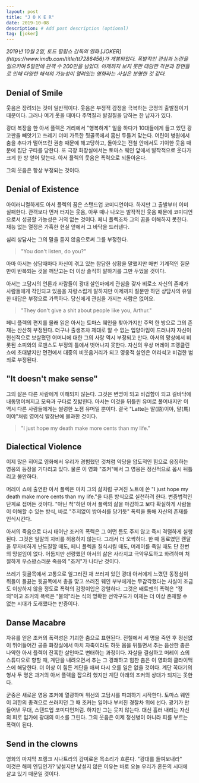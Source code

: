 ```yaml
---
layout: post
title: "J O K E R"
date: 2019-10-08
description: # Add post description (optional)
tag: [joker]
---
```


<i>
2019년 10월 2일, 토드 필립스 감독의 영화 [JOKER](https://www.imdb.com/title/tt7286456)가 개봉되었다. 폭발적인 관심과 논란을 일으키며 5일만에 관객 수 200만을 넘었다. 
이제까지 보지 못한 대담한 각본과 장면들로 인해 다양한 해석의 가능성이 열려있는 영화라는 사실은 분명한 것 같다.
</i>

## Denial of Smile

웃음은 장려되는 것이 일반적이다. 웃음은 부정적 감정을 극복하는 긍정의 출발점이기 때문이다. 그러나 여기 웃을 때마다 주먹질과 발길질을 당하는 한 남자가 있다.

광대 복장을 한 아서 플렉은 거리에서 "행복하게" 일을 하다가 10대들에게 들고 있던 광고판을 빼앗기고 쓰레기 더미 가득한 뒷골목에서 흠씬 두들겨 맞는다. 어린이 병원에서 춤을 추다가 떨어뜨린 권총 때문에 해고당하고, 돌아오는 전철 안에서도 기이한 웃음 때문에 집단 구타를 당한다. 또 극장 화장실에서는 토마스 웨인 앞에서 발작적으로 웃다가 크게 한 방 얻어 맞는다.
아서 플렉의 웃음은 폭력으로 되돌아온다. 

그의 웃음은 항상 부정되는 것이다.

## Denial of Existence

아이러니컬하게도 아서 플렉의 꿈은 스탠드업 코미디언이다. 하지만 그 출발부터 이미 실패한다. 관객보다 먼저 터지는 웃음, 아무 때나 나오는 발작적인 웃음 때문에 코미디언으로서 성공할 가능성은 거의 없는 것이다. 페니 플렉조차 그의 꿈을 이해하지 못한다. 재능 없는 열정은 가혹한 현실 앞에서 그 바닥을 드러낸다.

심리 상담사는 그의 말을 듣지 않음으로써 그를 부정한다. 

>"You don't listen, do you?" 

아마 아서는 상담때마다 자신이 겪고 있는 참담한 상황을 말했지만 매번 기계적인 질문만이 
반복되는 것을 깨닫고는 더 이상 솔직히 말하기를 그만 두었을 것이다. 

아서는 고담시의 언론과 사람들이 광대 살인마에게 관심을 갖자 비로소 자신의 존재가 사람들에게 각인되고 있음을 자랑스럽게 말하지만 
이제까지 질문만 하던 상담사의 유일한 대답은 부정으로 가득하다. 당신에게 관심을 가지는 사람은 없어요. 

>"They don't give a shit about people like you, Arthur."

페니 플렉의 편지를 몰래 읽은 아서는 토마스 웨인을 찾아가지만 주먹 한 방으로 그의 존재는 산산히 부정된다. 더구나 출생조차 제대로 알 수 없는 입양아임이 드러나자 자신이 헌신적으로 보살폈던 어머니에 대한 그의 사랑 역시 부정되고 만다.
아서의 망상에서 비롯된 소피와의 로맨스도 부정의 틀에서 벗어나지 못한다. 자신의 우상 머레이 프랭클린 쇼에 초대받지만 면전에서 대중의 비웃음거리가 되고 영웅적 살인은 어리석고 비겁한 범죄로 부정된다.

## "It doesn't make sense"

그의 삶은 다른 사람에게 이해되지 않는다. 그것은 변명이 되고 비겁함이 되고 길바닥에 내동댕이쳐지고 모욕과 구타로 짓밟힌다. 아서는 이것을 뒤틀린 유머로 풀어내지만 
이 역시 다른 사람들에게는 썰렁한 노잼 유머일 뿐이다. 결국 "Latte는 말(語)이야, 말(馬)이야"처럼 영어식 말장난에 블과한 것이다.

> "I just hope my death make more cents than my life." 
 


## Dialectical Violence 

이제 많은 히어로 영화에서 우리가 경험했던 것처럼 악당을 압도적인 힘으로 응징하는 영웅의 등장을 기다리고 있다. 
물론 이 영화 "조커"에서 그 영웅은 정신적으로 몹시 뒤틀리고 불안하다.

머레이 쇼에 출연한 아서 플렉은 마치 그의 삶처럼 구겨진 노트에 쓴 "I just hope my death make more cents than my life."을 다른 방식으로 실천하려 한다. 
변증법적인 단계로 접어든 것이다. "아닌 척"하던 아서 플렉의 삶을 마감하고 보다 확실하게 사람들이 이해할 수 있는 방식, 바로 "주저없이 방아쇠를 당기듯" 폭력을 통해 
자신의 존재를 인식시킨다.

아서의 죽음으로 다시 태어난 조커의 폭력은 그 어떤 틈도 주지 않고 즉시 격렬하게 실행된다. 그것은 일말의 자비를 허용하지 않는다. 
그래서 더 오싹하다. 한 때 동료였던 랜달을 무자비하게 난도질할 때도, 페니 플렉을 질식시킬 때도, 머레이를 죽일 때도 단 한번의 망설임이 없다. 
어둡지만 선량했던 아서의 삶은 사라지고 극악무도하고 화려하며 처절하게 우스꽝스러운 죽음의 "조커"가 나타난 것이다.


쓰레기 뒷골목에서 고통으로 일그러진 채 쓰러져 있던 광대 아서에게 느꼈던 동정심이 쥐들이 들끓는 뒷골목에서 총을 맞고 쓰러진 웨인 부부에게는 무감각했다는 사실이 
조금도 이상하지 않을 정도로 폭력의 감정이입은 강렬하다. 
그것은 배트맨의 폭력은 "정의"이고 조커의 폭력은 "불의"라는 식의 명확한 선악구도가 이제는 더 이상 존재할 수 없는 시대가 도래했다는 반증이다.


## Danse Macabre

자유를 얻은 조커의 폭력성은 기괴한 춤으로 표현된다. 전철에서 세 명을 죽인 후 정신없이 뛰어들어간 공중 화장실에서 마치 자축이라도 하듯 
몸을 뒤틀면서 추는 음산한 춤은 나약한 아서 플렉이 잔혹한 살인마로 변태하는 과정이다.  자살을 결심하고 머레이 쇼의 스튜디오로 향할 때, 
계단을 내려오면서 추는 그 경쾌하고 힘찬 춤은 이 영화의 클라이맥스에 해당한다. 더 이상 이 힘든 계단을 애써 다시 
오를 일은 없을 것이다. 계단 꼭대기의 형사 두 명은 과거의 아서 플렉을 잡으려 했지만 계단 아래의 조커의 상대가 되지는 못한다.

군중은 새로운 영웅 조커에 열광하며 위선의 고담시를 파괴하기 시작한다. 토마스 웨인이 괴한의 총격으로 쓰러지던 그 때 조커는 일어나 부서진 경찰차 위에 선다. 
광기가 만들어낸 무대, 스탠드업 코미디언처럼. 하지만 그는 웃지 않는다. 대신 흘러 내리는 자신의 피로 입가에 광대의 미소를 그린다. 
그의 웃음은 이제 정신병이 아니라 피를 부르는 폭력이 된다.     


## Send in the clowns

영화의 마지막 프랭크 시나트라의 감미로운 목소리가 흐른다. "광대를 들여보내라"  
이것은 해피 엔딩인가? 낯설지만 낯설지 않은 이유는 바로 오늘 우리가 혼돈의 시대에 살고 있기 때문일 것이다.
